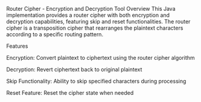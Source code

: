 Router Cipher - Encryption and Decryption Tool
Overview
This Java implementation provides a router cipher with both encryption and decryption capabilities, featuring skip and reset functionalities. The router cipher is a transposition cipher that rearranges the plaintext characters according to a specific routing pattern.

Features

Encryption: Convert plaintext to ciphertext using the router cipher algorithm

Decryption: Revert ciphertext back to original plaintext

Skip Functionality: Ability to skip specified characters during processing

Reset Feature: Reset the cipher state when needed
